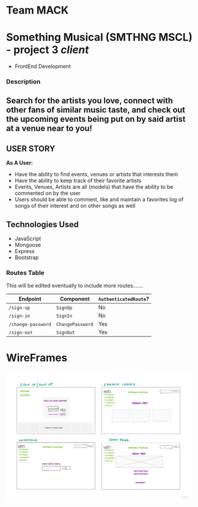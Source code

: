 # Team MACK 

# Something Musical (SMTHNG MSCL) - project 3 *client*
- FrontEnd Development

### Description
Search for the artists you love, connect with other fans of similar music taste, and check out the upcoming events being put on by said artist at a venue near to you!
----------------------------------------------------------------------------


## USER STORY
**As A User:**
- Have the ability to find events, venues or artists that interests them 
- Have the ability to keep track of their favorite artists
- Events, Venues, Artists are all (models) that have the ability to be commented on by the user
- Users should be able to comment, like and maintain a favorites log of songs of their interest and on other songs as well 


## Technologies Used
- JavaScript
- Mongoose
- Express 
- Bootstrap


### Routes Table

This will be edited eventually to include more routes.......

| Endpoint         | Component | `AuthenticatedRoute`? |
|------------------|-------------------|-------|
| `/sign-up`       | `SignUp`    | No |
| `/sign-in`       | `SignIn`    | No |
| `/change-password` | `ChangePassword`  | Yes |
| `/sign-out`        | `SignOut`   | Yes |
 
# WireFrames 
![img](wireframe.jpg)  